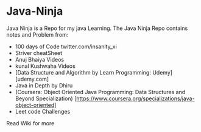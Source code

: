 # Java-Ninja
Java Ninja is a Repo for my java Learning.
The Java Ninja Repo contains notes and Problem from:
- 100 days of Code twitter.com/insanity_xi
- Striver cheatSheet
- Anuj Bhaiya Videos
- kunal Kushwaha Videos 
- [Data Structure and Algorithm by Learn Programming: Udemy] [udemy.com] 
- Java in Depth by Dhiru  
- (Coursera: Object Oriented Java Programming: Data Structures and Beyond Specialization) [https://www.coursera.org/specializations/java-object-oriented]
-  Leet code Challenges



Read Wiki for more 
